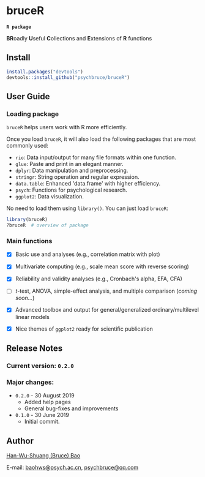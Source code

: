# bruceR
**`R package`**

**BR**oadly **U**seful **C**ollections and **E**xtensions of **R** functions


## Install
```r
install.packages("devtools")
devtools::install_github("psychbruce/bruceR")
```


## User Guide
### Loading package
`bruceR` helps users work with R more efficiently.

Once you load `bruceR`, it will also load the following packages that are most commonly used:
- `rio`: Data input/output for many file formats within one function.
- `glue`: Paste and print in an elegant manner.
- `dplyr`: Data manipulation and preprocessing.
- `stringr`: String operation and regular expression.
- `data.table`: Enhanced 'data.frame' with higher efficiency.
- `psych`: Functions for psychological research.
- `ggplot2`: Data visualization.

No need to load them using `library()`. You can just load `bruceR`:
```r
library(bruceR)
?bruceR  # overview of package
```

### Main functions
- [x] Basic use and analyses (e.g., correlation matrix with plot)
- [x] Multivariate computing (e.g., scale mean score with reverse scoring)
- [x] Reliability and validity analyses (e.g., Cronbach's alpha, EFA, CFA)
- [ ] *t*-test, ANOVA, simple-effect analysis, and multiple comparison (*coming soon...*)
- [x] Advanced toolbox and output for general/generalized ordinary/multilevel linear models
- [x] Nice themes of `ggplot2` ready for scientific publication


## Release Notes
### Current version: `0.2.0`
### Major changes:
+ `0.2.0` - 30 August 2019
  + Added help pages
  + General bug-fixes and improvements
+ `0.1.0` - 30 June 2019
  + Initial commit.


## Author
[Han-Wu-Shuang (Bruce) Bao](https://www.zhihu.com/people/psychbruce/ "Personal profile on Zhihu.com")

E-mail: baohws@psych.ac.cn, psychbruce@qq.com
